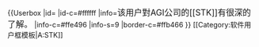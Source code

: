 {{Userbox
  |id=<!--注意合理使用之规定：“绝对不能将“合理使用”之图片，放入个人的用户页面进行展示。”-->
  |id-c=#ffffff
  |info=<span style="font-size:larger;">该用户對AGI公司的[[STK]]有很深的了解。</span>
  |info-c=#ffe496
  |info-s=9
  |border-c=#ffb466
}} 
<noinclude>
[[Category:软件用户框模板|A:STK]]
</noinclude>
